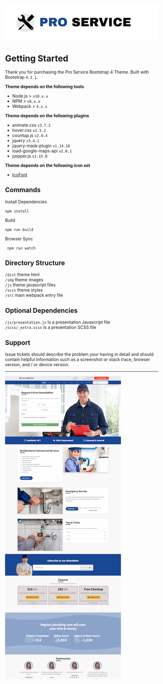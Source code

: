 
![Pro Service Theme](_theme/logo.svg)

# Getting Started
Thank you for purchasing the Pro Service Bootstrap 4 Theme. 
Built with Bootstrap `4.3.1`. 


**Theme depends on the following tools**

- Node.js > `v10.x.x`
- NPM > `v6.x.x`
- Webpack > `4.x.x`


**Theme depends on the following plugins**

- animate.css `v3.7.2`
- hover.css `v2.3.2`
- countup.js `v2.0.4`
- jquery `v3.4.1`
- jquery-mask-plugin `v1.14.16`
- load-google-maps-api `v2.0.1`
- popper.js `v1.15.0`

**Theme depends on the following icon set**
- [IcoFont](https://icofont.com)

## Commands
Install Dependencies  <br>
```
npm install
```

Build   <br>
```
npm run build 
```
Browser Sync  <br>
```
 npm run watch 
```
  
## Directory Structure
`/dist` theme html  <br>
`/img` theme images <br>
`/js` theme javascript files <br>
`/scss` theme styles <br>
`/src` main webpack entry file <br>


## Optional Dependencies
`/js/presentation.js` Is a presentation Javascript file <br>
`/scss/_extra.scss` Is a presentation SCSS file <br>


## Support
Issue tickets should describe the problem your having in detail and should contain helpful information
such as a screenshot or stack trace, browser version, and / or device version. 

<hr>

![Pro Service Theme](_theme/screenshot.png)


